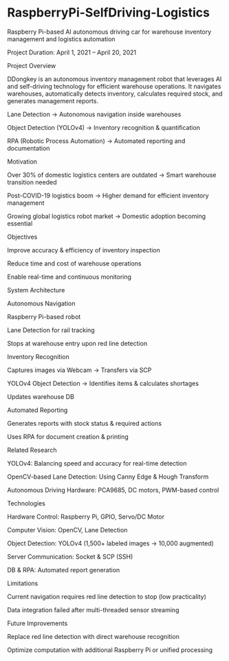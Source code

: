 # RaspberryPi-SelfDriving-Logistics
Raspberry Pi-based AI autonomous driving car for warehouse inventory management and logistics automation

Project Duration: April 1, 2021 – April 20, 2021

Project Overview

DDongkey is an autonomous inventory management robot that leverages AI and self-driving technology for efficient warehouse operations.
It navigates warehouses, automatically detects inventory, calculates required stock, and generates management reports.

Lane Detection → Autonomous navigation inside warehouses

Object Detection (YOLOv4) → Inventory recognition & quantification

RPA (Robotic Process Automation) → Automated reporting and documentation

Motivation

Over 30% of domestic logistics centers are outdated → Smart warehouse transition needed

Post-COVID-19 logistics boom → Higher demand for efficient inventory management

Growing global logistics robot market → Domestic adoption becoming essential

Objectives

Improve accuracy & efficiency of inventory inspection

Reduce time and cost of warehouse operations

Enable real-time and continuous monitoring

System Architecture

Autonomous Navigation

Raspberry Pi-based robot

Lane Detection for rail tracking

Stops at warehouse entry upon red line detection

Inventory Recognition

Captures images via Webcam → Transfers via SCP

YOLOv4 Object Detection → Identifies items & calculates shortages

Updates warehouse DB

Automated Reporting

Generates reports with stock status & required actions

Uses RPA for document creation & printing

Related Research

YOLOv4: Balancing speed and accuracy for real-time detection

OpenCV-based Lane Detection: Using Canny Edge & Hough Transform

Autonomous Driving Hardware: PCA9685, DC motors, PWM-based control

Technologies

Hardware Control: Raspberry Pi, GPIO, Servo/DC Motor

Computer Vision: OpenCV, Lane Detection

Object Detection: YOLOv4 (1,500+ labeled images → 10,000 augmented)

Server Communication: Socket & SCP (SSH)

DB & RPA: Automated report generation

Limitations

Current navigation requires red line detection to stop (low practicality)

Data integration failed after multi-threaded sensor streaming

Future Improvements

Replace red line detection with direct warehouse recognition

Optimize computation with additional Raspberry Pi or unified processing
